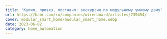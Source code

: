 ```yaml
---
title: 'Купил, привез, поставил: экскурсия по модульному умному дому'
url: https://habr.com/ru/companies/wirenboard/articles/739454/
cover: modular_smart_home/modular_smart_home.webp
date: 2023-06-02
category: home_automation
---
```

